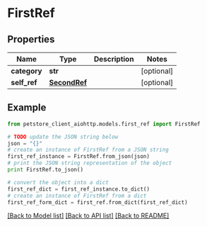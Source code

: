 # FirstRef


## Properties

Name | Type | Description | Notes
------------ | ------------- | ------------- | -------------
**category** | **str** |  | [optional] 
**self_ref** | [**SecondRef**](SecondRef.md) |  | [optional] 

## Example

```python
from petstore_client_aiohttp.models.first_ref import FirstRef

# TODO update the JSON string below
json = "{}"
# create an instance of FirstRef from a JSON string
first_ref_instance = FirstRef.from_json(json)
# print the JSON string representation of the object
print FirstRef.to_json()

# convert the object into a dict
first_ref_dict = first_ref_instance.to_dict()
# create an instance of FirstRef from a dict
first_ref_form_dict = first_ref.from_dict(first_ref_dict)
```
[[Back to Model list]](../README.md#documentation-for-models) [[Back to API list]](../README.md#documentation-for-api-endpoints) [[Back to README]](../README.md)


